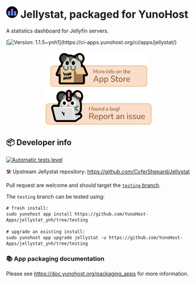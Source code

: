 <!--
N.B.: This README was automatically generated by <https://github.com/YunoHost/apps_tools/blob/main/readme_generator>
It shall NOT be edited by hand.
-->

<h1>
  <img src="/doc/screenshots/jellystat-logo.png" width="32px" alt="Logo of Jellystat">
  Jellystat, packaged for YunoHost
</h1>

A statistics dashboard for Jellyfin servers.

[![Version: 1.1.5~ynh1](https://img.shields.io/badge/Version-1.1.5~ynh1-rgba(0,150,0,1)?style=for-the-badge)](https://ci-apps.yunohost.org/ci/apps/jellystat/)

<div align="center">
<a href="https://apps.yunohost.org/app/jellystat"><img height="100px" src="https://github.com/YunoHost/yunohost-artwork/raw/refs/heads/main/badges/neopossum-badges/badge_more_info_on_the_appstore.svg"/></a>
<a href="https://github.com/YunoHost-Apps/jellystat_ynh/issues"><img height="100px" src="https://github.com/YunoHost/yunohost-artwork/raw/refs/heads/main/badges/neopossum-badges/badge_report_an_issue.svg"/></a>
</div>

## 📦 Developer info

[![Automatic tests level](https://yunorunner.tiesiog.lt/api/badge/jellystat/integration)](https://ci-apps.yunohost.org/ci/apps/jellystat/)

🛠️ Upstream Jellystat repository: <https://github.com/CyferShepard/Jellystat>

Pull request are welcome and should target the [`testing` branch](https://github.com/YunoHost-Apps/jellystat_ynh/tree/testing).

The `testing` branch can be tested using:
```
# fresh install:
sudo yunohost app install https://github.com/YunoHost-Apps/jellystat_ynh/tree/testing

# upgrade an existing install:
sudo yunohost app upgrade jellystat -u https://github.com/YunoHost-Apps/jellystat_ynh/tree/testing
```

### 📚 App packaging documentation

Please see <https://doc.yunohost.org/packaging_apps> for more information.

